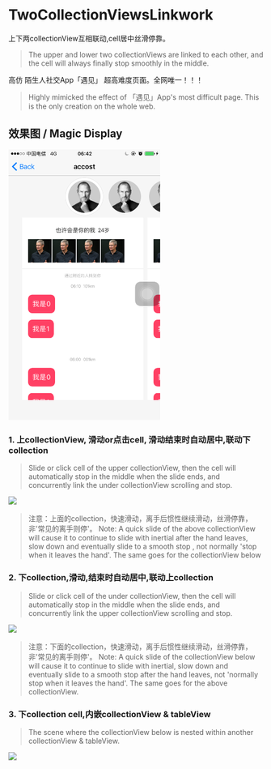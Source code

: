 # TwoCollectionViewsLinkwork
上下两collectionView互相联动,cell居中丝滑停靠。
> The upper and lower two collectionViews are linked to each other, and the cell will always finally stop smoothly in the middle.

高仿 陌生人社交App「遇见」 超高难度页面。全网唯一！！！
> Highly mimicked the effect of 「遇见」App's most difficult page. This is the only creation on the whole web.


## 效果图 / Magic Display
<img src="https://raw.githubusercontent.com/wustzhy/TwoCollectionViewsLinkwork/178ee2e6d142364e718d407fd3e9f21b2de65b29/test_2collectionViewsLinkMove/test_%20accostPage/style.png" width="300px">


### 1. 上collectionView, 滑动or点击cell, 滑动结束时自动居中,联动下collection
> Slide or click cell of the upper collectionView, then the cell will automatically stop in the middle when the slide ends, and concurrently link the under collectionView scrolling and stop.  
<img src="https://raw.githubusercontent.com/wustzhy/TwoCollectionViewsLinkwork/0dd1c3cf270153d5ddad65261029a29900a9efa9/test_2collectionViewsLinkMove/test_%20accostPage/upCollectionScrollOrSelect.gif" width="300px">

> 注意：上面的collection，快速滑动，离手后惯性继续滑动，丝滑停靠，非'常见的离手则停'。
> Note: A quick slide of the above collectionView will cause it to continue to slide with inertial after the hand leaves, slow down and eventually slide to a smooth stop , not normally 'stop when it leaves the hand'. The same goes for the collectionView below


### 2. 下collection,滑动,结束时自动居中,联动上collection
> Slide or click cell of the under collectionView, then the cell will automatically stop in the middle when the slide ends, and concurrently link the upper collectionView scrolling and stop.  
<img src="https://raw.githubusercontent.com/wustzhy/TwoCollectionViewsLinkwork/0dd1c3cf270153d5ddad65261029a29900a9efa9/test_2collectionViewsLinkMove/test_%20accostPage/downCollectionScroll.gif" width="300px">

> 注意：下面的collection，快速滑动，离手后惯性继续滑动，丝滑停靠，非'常见的离手则停'。
> Note: A quick slide of the collectionView below will cause it to continue to slide with inertial, slow down and eventually slide to a smooth stop after the hand leaves, not 'normally stop when it leaves the hand'. The same goes for the above collectionView.


### 3. 下collection cell,内嵌collectionView & tableView
> The scene where the collectionView below is nested within another collectionView & tableView.
<img src="https://raw.githubusercontent.com/wustzhy/TwoCollectionViewsLinkwork/0dd1c3cf270153d5ddad65261029a29900a9efa9/test_2collectionViewsLinkMove/test_%20accostPage/collectionViewContainsCollectionView_TableView.gif" width="300px">
